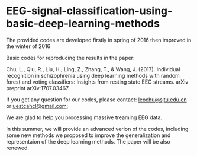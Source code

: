 # EEG-signal-classification-using-basic-deep-learning-methods



The provided codes are developed firstly in spring of 2016 then improved in the winter of 2016


Basic codes for reproducing the results in the paper:


Chu, L., Qiu, R., Liu, H., Ling, Z., Zhang, T., & Wang, J. (2017). Individual recognition in schizophrenia using deep
learning methods with random forest and voting classifiers: Insights from resting state EEG streams. arXiv preprint arXiv:1707.03467.




If you get any question for our codes, please contact: leochu@sjtu.edu.cn or uestcahcl@gmail.com;

We are glad to help you processing massive treaming EEG data.

In this summer, we will provide an advanced verion of the codes, including some new methods we proposed to improve the generalization and 
representaion of the deep learning methods. The paper will be also renewed. 





